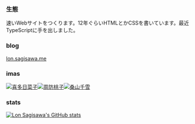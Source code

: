 ### 生態

速いWebサイトをつくります。12年ぐらいHTMLとかCSSを書いています。最近TypeScriptに手を出しました。

### blog

[lon.sagisawa.me](https://lon.sagisawa.me)

### imas

[![喜多日菜子](https://img.shields.io/badge/CINDERELLA%20GIRLS-%E5%96%9C%E5%A4%9A%E6%97%A5%E8%8F%9C%E5%AD%90-F4D059?style=for-the-badge)](https://idollist.idolmaster-official.jp/detail/20046)[![周防桃子](https://img.shields.io/badge/MILLION%20LIVE!-%E5%91%A8%E9%98%B2%E6%A1%83%E5%AD%90-EFB864?style=for-the-badge)](https://idollist.idolmaster-official.jp/detail/30015)[![桑山千雪](https://img.shields.io/badge/SHINY%20COLORS-%E6%A1%91%E5%B1%B1%E5%8D%83%E9%9B%AA-FBFAFA?style=for-the-badge)](https://idollist.idolmaster-official.jp/detail/50008)

### stats
[![Lon Sagisawa's GitHub stats](https://github-readme-stats.vercel.app/api?username=lonsagisawa)](https://github.com/anuraghazra/github-readme-stats)
